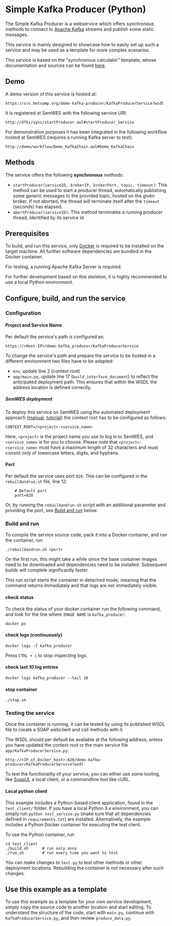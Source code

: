 # Simple Kafka Producer (Python)

The Simple Kafka Producer is a webservice which offers synchronous methods to connect to [Apache Kafka](https://kafka.apache.org/) streams and publish some static messages.

This service is mainly designed to showcase how to easily set up such a service and may be used as a template for more complex scenarios.

This service is based on the "synchronous calculator" template, whose documentation and sources can be found [here](https://github.com/SemWES/docs-and-training/blob/master/tutorials/services/python_sync_calculator.md).

## Demo

A demo version of this service is hosted at:
```
https://srv.hetcomp.org/demo-kafka-producer/KafkaProducerService?wsdl
```
It is registered at SemWES with the following service URI:

```
http://dfki/sync/startProducer.owl#startProducer_Service
```

For demonstration purposes it has been integrated in the following workflow hosted at SemWES (requires a running Kafka server to test):
```
http://demo/workflow/Demo_KafkaChain.owl#Demo_KafkaChain
```

## Methods
The service offers the following **synchronous** methods:
  - `startProducer(serviceID, brokerIP, brokerPort, topic, timeout)`: This method can be used to start a producer thread, automatically publishing some generic messages to the provided topic, hosted on the given broker. If not aborted, the thread will terminate itself after the `timeout` (seconds) has elapsed.
  - `abortProducer(serviceID)`: This method terminates a running producer thread, identified by its service id.

## Prerequisites
To build, and run this service, only [Docker](https://www.docker.com/) is required to be installed on the target machine. All further software dependencies are bundled in the Docker container.

For testing, a running Apache Kafka Server is required.

For further development based on this skeleton, it is highly recommended to use a local Python environment.

## Configure, build, and run the service

### Configuration

#### Project and Service Name
Per default the service's path is configured as:
```
https://<Host-IP>/demo-kafka_producer/KafkaProducerService
```

To change the service's path and prepare the service to be hosted in a different environment two files have to be adapted:
 - `env`, update line 2 (context root)
 - `app/main.py`, update line 17 (`build_interface_document`) to reflect the anticipated deployment path. This ensures that within the WSDL the address location is defined correctly.

##### SemWES deployment
To deploy this service on SemWES using the automated deployment approach ([manual](https://github.com/SemWES/docs-and-training/blob/master/service_implementation/deployment_automated.md), [tutorial](https://github.com/SemWES/docs-and-training/blob/master/tutorials/workflows/basics_service_deployment.md)) the context root has to be configured as follows:
```
CONTEXT_ROOT=/<project>-<service_name>
```
Here, `<project>` is the project name you use to log in to SemWES, and `<service_name>` is for you to choose. Please note that `<project>-<service_name>` must have a maximum length of 32 characters and must consist only of lowercase letters, digits, and hyphens.

#### Port
Per default the service uses port `820`. This can be configured in the `rebuildandrun.sh` file, line 12:
```
    # Default port
    port=820
```
Or, by running the `rebuildandrun.sh` script with an additional parameter and providing the port, see [Build and run](#build-and-run) below.

### Build and run
To compile the service source code, pack it into a Docker container, and run the container, run
```
./rebuildandrun.sh <port>
```

On the first run, this might take a while since the base container images need to be downloaded and dependencies need to be installed. Subsequent builds will complete significantly faster.

This run script starts the container in detached mode, meaning that the command returns immediately and that logs are not immediately visible.

#### check status

To check the status of your docker container run the following command, and look for the line where `IMAGE NAME` is `kafka_producer`:
```
docker ps
```

#### check logs (continuously)
```
docker logs -f kafka_producer
```
Press ``CTRL + c``   to stop inspecting logs.

#### check last 10 log entries
```
docker logs kafka_producer --tail 10
```

#### stop container
```
./stop.sh
```

### Testing the service
Once the container is running, it can be tested by using its published WSDL file to create a SOAP webclient and call methods with it.

The WSDL should per default be available at the following address, unless you have updated the context root or the main service file `app/KafkaProducerService.py`:
```
http://<IP_of_Docker_host>:820/demo-kafka-producer/KafkaProducerService?wsdl
```

To test the functionality of your service, you can either use some tooling, like [SoapUI](https://www.soapui.org/downloads/soapui/), a local client, or a commandline tool like cURL.

#### Local python client
This example includes a Python-based client application, found in the `test_client/` folder. If you have a local Python 3.x environment, you can simply run `python test_service.py` (make sure that all dependencies defined in `requirements.txt`) are installed. Alternatively, the example includes a Python Docker container for executing the test client.

To use the Python container, run
```
cd test_client
./build.sh      # run only once
./run.sh        # run every time you want to test
```

You can make changes to `test.py` to test other methods or other deployment locations. Rebuilding the container is not necessary after such changes.

## Use this example as a template
To use this example as a template for your own service development, simply copy the source code to another location and start editing. To understand the structure of the code, start with `main.py`, continue with `KafkaProducerService.py`, and then review `produce_data.py`.
